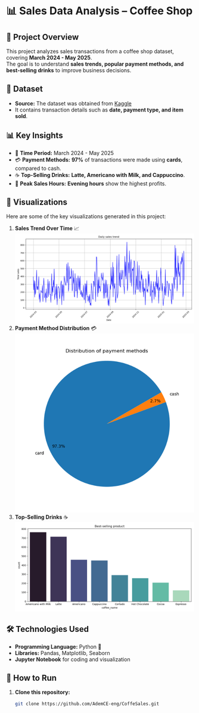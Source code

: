 # 📊 Sales Data Analysis – Coffee Shop  

## 📝 Project Overview  
This project analyzes sales transactions from a coffee shop dataset, covering **March 2024 - May 2025**.  
The goal is to understand **sales trends, popular payment methods, and best-selling drinks** to improve business decisions.  

## 📂 Dataset  
- **Source:** The dataset was obtained from [Kaggle](https://www.kaggle.com/datasets/ihelon/coffee-sales/code)
- It contains transaction details such as **date, payment type, and item sold**.  

## 📊 Key Insights  
- 📅 **Time Period:** March 2024 - May 2025  
- 💳 **Payment Methods:** **97%** of transactions were made using **cards**, compared to cash.  
- ☕ **Top-Selling Drinks:** **Latte, Americano with Milk, and Cappuccino**.  
- 🌙 **Peak Sales Hours:** **Evening hours** show the highest profits.  

## 📸 Visualizations  
Here are some of the key visualizations generated in this project:  
1. **Sales Trend Over Time** 📈  
   ![Sales Trend](Visualizations/Daily_sales_trend.png)  
2. **Payment Method Distribution** 💳  
   ![Payment Distribution](Visualizations/Distribution_of_payment_methods.png)  
3. **Top-Selling Drinks** ☕  
   ![Top Drinks](Visualizations/Best_selling_product.png)  

## 🛠️ Technologies Used  
- **Programming Language:** Python 🐍  
- **Libraries:** Pandas, Matplotlib, Seaborn  
- **Jupyter Notebook** for coding and visualization  

## 🚀 How to Run  
1. **Clone this repository:**  
   ```bash
   git clone https://github.com/AdemCE-eng/CoffeSales.git
